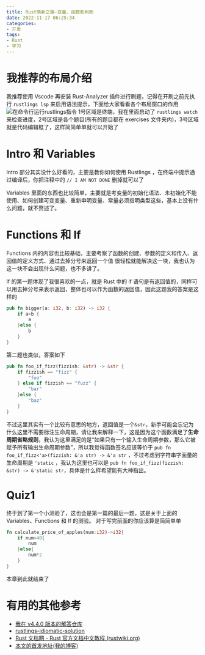 ```yaml
---
title: Rust萌新之路-变量、函数和判断
date: 2022-11-17 06:25:34
categories:
- 开发
tags:
- Rust
- 学习
---
```

# 我推荐的布局介绍
我推荐使用 Vscode 再安装 Rust-Analyzer 插件进行刷题，记得在开刷之前先执行 `rustlings lsp` 来启用语法提示，下面给大家看看各个布局窗口的作用
![在命令行运行rustlings指令](1.png)
1号区域是终端，我在里面启动了 `rustlings watch` 来检查进度，2号区域是各个题目(所有的题目都在 exercises 文件夹内)，3号区域就是代码编辑框了，这样简简单单就可以开始了

# Intro 和 Variables
Intro 部分其实没什么好看的，主要是教你如何使用 Rustlings ，在终端中提示通过编译后，你把注释中的 `// I AM NOT DONE` 删掉就可以了

Variables 里面的东西也比较简单，主要就是考变量的初始化语法、未初始化不能使用、如何创建可变变量、重新申明变量、常量必须指明类型这些，基本上没有什么问题，就不赘述了。

# Functions 和 If
Functions 内的内容也比较基础，主要考察了函数的创建、参数的定义和传入、返回值的定义方式、通过去掉分号来返回一个值
很轻松就能解决这一块，我也认为这一块不会出现什么问题，也不多讲了。

If 的第一题体现了我很喜欢的一点，就是 Rust 中的 if 语句是有返回值的，同样可以用去掉分号来表示返回，整体也可以作为函数的返回值，因此这题我的答案是这样的
```Rust
pub fn bigger(a: i32, b: i32) -> i32 {
    if a>b {
        a
    }else {
        b
    }
}
```
第二题也类似，答案如下
```Rust
pub fn foo_if_fizz(fizzish: &str) -> &str {
    if fizzish == "fizz" {
        "foo"
    } else if fizzish == "fuzz" {
        "bar"
    }else {
        "baz"
    }
}
```
不过这里其实有一个比较有意思的地方，返回值是一个`&str`，新手可能会忘记为什么这里不需要标注生命周期，请让我来解释一下，这是因为这个函数满足了**生命周期省略规则**，我认为这里满足的是“如果只有一个输入生命周期参数，那么它被赋予所有输出生命周期参数”，所以我觉得函数签名应该等价于 `pub fn foo_if_fizz<'a>(fizzish: &'a str) -> &'a str` ，不过考虑到字符串字面量的生命周期是 `'static` ，我认为这里也可以是 `pub fn foo_if_fizz(fizzish: &str) -> &'static str`，具体是什么样希望能有大神指出。

# Quiz1
终于到了第一个小测验了，这也会是第一篇的最后一题，这是关于上面的 Variables、Functions 和 If 的测验。
对于写完前面的你应该算是简简单单
```Rust
fn calculate_price_of_apples(num:i32)->i32{
    if num>40{
        num
    }else{
        num*2
    }
}
```
本章到此就结束了

# 有用的其他参考
- [我在 v4.4.0 版本的解答仓库](https://github.com/mcthesw/my-rustlings-solution)
- [rustlings-idiomatic-solution](https://github.com/alexxroche/rustlings-idiomatic-solutions)
- [Rust 文档网 - Rust 官方文档中文教程 (rustwiki.org)](https://rustwiki.org/)
- [本文的首发地址(我的博客)](https://www.sworld.club)
